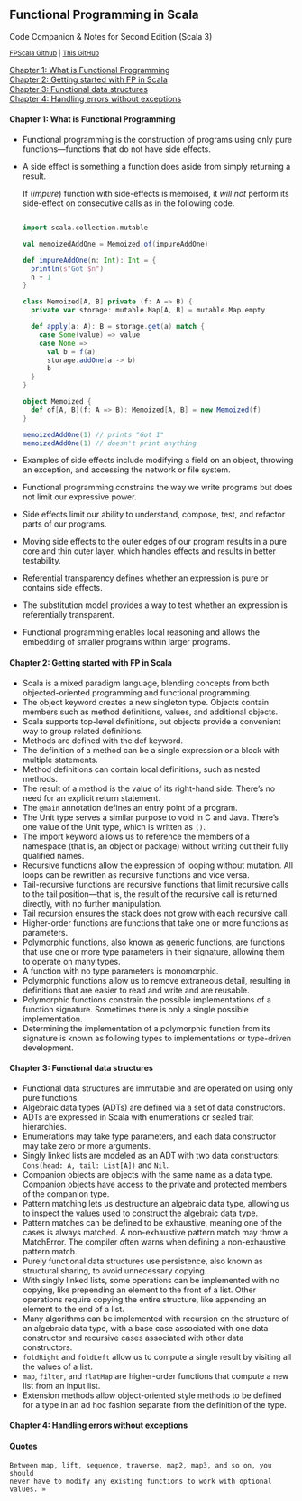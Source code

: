 Functional Programming in Scala
---
Code Companion & Notes for Second Edition (Scala 3)

<sub>[FPScala Github](https://github.com/fpinscala/fpinscala) | [This GitHub](https://github.com/mtavkhelidze/fps-code)</sub>

[Chapter 1: What is Functional Programming](#chapter-1-what-is-functional-programming)<br/>
[Chapter 2: Getting started with FP in Scala](#chapter-2-getting-started-with-fp-in-scala)<br/>
[Chapter 3: Functional data structures](#chapter-3-functional-data-structures)<br/>
[Chapter 4: Handling errors without exceptions](#chapter-4-handling-errors-without-exceptions)

#### Chapter 1: What is Functional Programming

- Functional programming is the construction of programs using
  only pure functions—functions that do not have side effects.
- A side effect is something a function
  does aside from simply returning a result.

  If (_impure_) function with side-effects is memoised, it _will not_
  perform its side-effect on consecutive calls as in the following code.

  ```scala
  
  import scala.collection.mutable
  
  val memoizedAddOne = Memoized.of(impureAddOne)
  
  def impureAddOne(n: Int): Int = {
    println(s"Got $n")
    n + 1
  }
  
  class Memoized[A, B] private (f: A => B) {
    private var storage: mutable.Map[A, B] = mutable.Map.empty
  
    def apply(a: A): B = storage.get(a) match {
      case Some(value) => value
      case None =>
        val b = f(a)
        storage.addOne(a -> b)
        b
    }
  }
  
  object Memoized {
    def of[A, B](f: A => B): Memoized[A, B] = new Memoized(f)
  }
  
  memoizedAddOne(1) // prints "Got 1"
  memoizedAddOne(1) // doesn't print anything 
  ```

- Examples of side effects include modifying a field on an object,
  throwing an exception, and accessing the network or file system.
- Functional programming constrains the way we write
  programs but does not limit our expressive power.
- Side effects limit our ability to understand,
  compose, test, and refactor parts of our programs.
- Moving side effects to the outer edges of our program results in a pure core
  and thin outer layer, which handles effects and results in better testability.
- Referential transparency defines whether an
  expression is pure or contains side effects.
- The substitution model provides a way to test
  whether an expression is referentially transparent.
- Functional programming enables local reasoning and allows
  the embedding of smaller programs within larger programs.

#### Chapter 2: Getting started with FP in Scala

- Scala is a mixed paradigm language, blending concepts from
  both objected-oriented programming and functional programming.
- The object keyword creates a new singleton type. Objects contain
  members such as method definitions, values, and additional objects.
- Scala supports top-level definitions, but objects
  provide a convenient way to group related definitions.
- Methods are defined with the def keyword.
- The definition of a method can be a single
  expression or a block with multiple statements.
- Method definitions can contain local definitions, such as nested methods.
- The result of a method is the value of its right-hand
  side. There’s no need for an explicit return statement.
- The `@main` annotation defines an entry point of a program.
- The Unit type serves a similar purpose to void in C and Java.
  There’s one value of the Unit type, which is written as `()`.
- The import keyword allows us to reference the members of a namespace (that
  is, an object or package) without writing out their fully qualified names.
- Recursive functions allow the expression of looping without mutation.
  All loops can be rewritten as recursive functions and vice versa.
- Tail-recursive functions are recursive functions that limit
  recursive calls to the tail position—that is, the result of the
  recursive call is returned directly, with no further manipulation.
- Tail recursion ensures the stack does not grow with each recursive call.
- Higher-order functions are functions that
  take one or more functions as parameters.
- Polymorphic functions, also known as generic functions,
  are functions that use one or more type parameters in
  their signature, allowing them to operate on many types.
- A function with no type parameters is monomorphic.
- Polymorphic functions allow us to remove extraneous detail, resulting
  in definitions that are easier to read and write and are reusable.
- Polymorphic functions constrain the possible implementations of a function
  signature. Sometimes there is only a single possible implementation.
- Determining the implementation of a polymorphic function from its signature
  is known as following types to implementations or type-driven development.

#### Chapter 3: Functional data structures

- Functional data structures are immutable and
  are operated on using only pure functions.
- Algebraic data types (ADTs) are defined via a set of data constructors.
- ADTs are expressed in Scala with enumerations or sealed trait hierarchies.
- Enumerations may take type parameters, and each
  data constructor may take zero or more arguments.
- Singly linked lists are modeled as an ADT with two data
  constructors: `Cons(head: A, tail: List[A])` and `Nil`.
- Companion objects are objects with the same name as
  a data type. Companion objects have access to the
  private and protected members of the companion type.
- Pattern matching lets us destructure an algebraic data type, allowing
  us to inspect the values used to construct the algebraic data type.
- Pattern matches can be defined to be exhaustive, meaning one of the cases
  is always matched. A non-exhaustive pattern match may throw a MatchError.
  The compiler often warns when defining a non-exhaustive pattern match.
- Purely functional data structures use persistence, also
  known as structural sharing, to avoid unnecessary copying.
- With singly linked lists, some operations can be implemented with no copying,
  like prepending an element to the front of a list. Other operations require
  copying the entire structure, like appending an element to the end of a list.
- Many algorithms can be implemented with recursion on the structure
  of an algebraic data type, with a base case associated with one data
  constructor and recursive cases associated with other data constructors.
- `foldRight` and `foldLeft` allow us to compute a
  single result by visiting all the values of a list.
- `map`, `filter`, and `flatMap` are higher-order
  functions that compute a new list from an input list.
- Extension methods allow object-oriented style methods to be defined for
  a type in an ad hoc fashion separate from the definition of the type.

#### Chapter 4: Handling errors without exceptions

#### Quotes

    Between map, lift, sequence, traverse, map2, map3, and so on, you should
    never have to modify any existing functions to work with optional values. »
